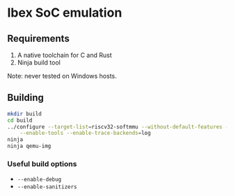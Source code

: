 # Ibex SoC emulation

## Requirements

1. A native toolchain for C and Rust
2. Ninja build tool

Note: never tested on Windows hosts.

## Building

````sh
mkdir build
cd build
../configure --target-list=riscv32-softmmu --without-default-features --enable-tcg \
    --enable-tools --enable-trace-backends=log
ninja
ninja qemu-img
````

### Useful build options

 * `--enable-debug`
 * `--enable-sanitizers`

